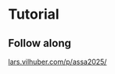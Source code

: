 # Tutorial

## Follow along

[lars.vilhuber.com/p/assa2025/](https://lars.vilhuber.com/p/assa2025/)

